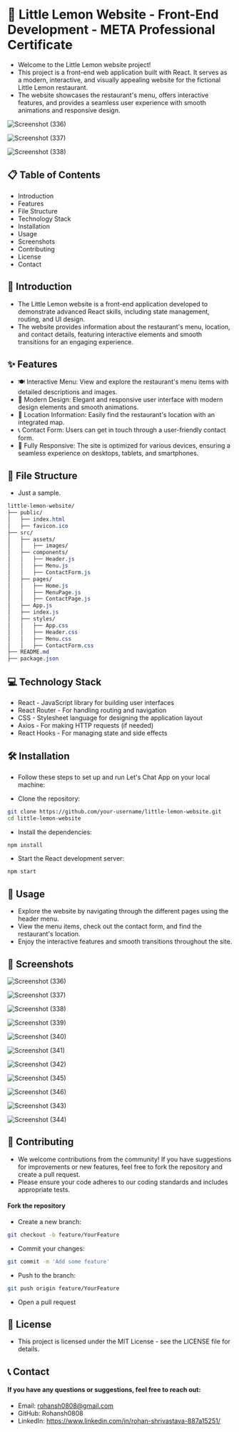 # 🍋 Little Lemon Website - Front-End Development - META Professional Certificate

- Welcome to the Little Lemon website project!
- This project is a front-end web application built with React. It serves as a modern, interactive, and visually appealing website for the fictional Little Lemon restaurant.
- The website showcases the restaurant's menu, offers interactive features, and provides a seamless user experience with smooth animations and responsive design.

![Screenshot (336)](https://github.com/user-attachments/assets/1af6a586-e321-424e-9bc0-d33a6a3e13c3)

![Screenshot (337)](https://github.com/user-attachments/assets/4631fadb-519e-4198-9e49-1e8bfbda9a0a)

![Screenshot (338)](https://github.com/user-attachments/assets/c2b5c7fd-6584-406d-8143-397cd3267599)

## 📋 Table of Contents
- Introduction
- Features
- File Structure
- Technology Stack
- Installation
- Usage
- Screenshots
- Contributing
- License
- Contact

## 📘 Introduction
- The Little Lemon website is a front-end application developed to demonstrate advanced React skills, including state management, routing, and UI design.
- The website provides information about the restaurant's menu, location, and contact details, featuring interactive elements and smooth transitions for an engaging experience.

## ✨ Features
- 🍽️ Interactive Menu: View and explore the restaurant's menu items with detailed descriptions and images.
- 🎨 Modern Design: Elegant and responsive user interface with modern design elements and smooth animations.
- 📍 Location Information: Easily find the restaurant's location with an integrated map.
- 📞 Contact Form: Users can get in touch through a user-friendly contact form.
- 📱 Fully Responsive: The site is optimized for various devices, ensuring a seamless experience on desktops, tablets, and smartphones.


## 📁 File Structure

-  Just a sample. 

```css
little-lemon-website/
├── public/
│   ├── index.html
│   ├── favicon.ico
├── src/
│   ├── assets/
│   │   ├── images/
│   ├── components/
│   │   ├── Header.js
│   │   ├── Menu.js
│   │   ├── ContactForm.js
│   ├── pages/
│   │   ├── Home.js
│   │   ├── MenuPage.js
│   │   ├── ContactPage.js
│   ├── App.js
│   ├── index.js
│   ├── styles/
│   │   ├── App.css
│   │   ├── Header.css
│   │   ├── Menu.css
│   │   ├── ContactForm.css
├── README.md
├── package.json
```

## 💻 Technology Stack
- React - JavaScript library for building user interfaces
- React Router - For handling routing and navigation
- CSS - Stylesheet language for designing the application layout
- Axios - For making HTTP requests (if needed)
- React Hooks - For managing state and side effects

## 🛠 Installation
- Follow these steps to set up and run Let's Chat App on your local machine:

- Clone the repository:

```bash
git clone https://github.com/your-username/little-lemon-website.git
cd little-lemon-website
```

- Install the dependencies:

```bash
npm install
```

- Start the React development server:

```bash
npm start
```



## 🚀 Usage
- Explore the website by navigating through the different pages using the header menu.
- View the menu items, check out the contact form, and find the restaurant's location.
- Enjoy the interactive features and smooth transitions throughout the site.

## 📸 Screenshots

![Screenshot (336)](https://github.com/user-attachments/assets/1af6a586-e321-424e-9bc0-d33a6a3e13c3)

![Screenshot (337)](https://github.com/user-attachments/assets/4631fadb-519e-4198-9e49-1e8bfbda9a0a)

![Screenshot (338)](https://github.com/user-attachments/assets/c2b5c7fd-6584-406d-8143-397cd3267599)

![Screenshot (339)](https://github.com/user-attachments/assets/1c6b6ad6-9955-427c-85a8-519ca2fea746)

![Screenshot (340)](https://github.com/user-attachments/assets/f152a55c-dc08-477e-9b47-e3951827d363)

![Screenshot (341)](https://github.com/user-attachments/assets/62ac31db-4550-4084-b7cc-5d58caf1bb34)

![Screenshot (342)](https://github.com/user-attachments/assets/b7a51d33-41bb-4402-a8d8-7aad515cb66f)

![Screenshot (345)](https://github.com/user-attachments/assets/138df6de-2080-46e0-be68-98069f087402)

![Screenshot (346)](https://github.com/user-attachments/assets/d85d10b4-61c4-4d30-bd84-d2af9a401094)

![Screenshot (343)](https://github.com/user-attachments/assets/2eb70664-b6f3-4ee7-ba55-6bab40eee6f6)

![Screenshot (344)](https://github.com/user-attachments/assets/54b0ded0-b97d-4f05-8569-b6e7b7079b30)




## 🤝 Contributing
- We welcome contributions from the community! If you have suggestions for improvements or new features, feel free to fork the repository and create a pull request.
- Please ensure your code adheres to our coding standards and includes appropriate tests.

#### Fork the repository
- Create a new branch:

```bash
git checkout -b feature/YourFeature
```

- Commit your changes:

```bash
git commit -m 'Add some feature'
```

- Push to the branch:

```bash
git push origin feature/YourFeature
```
- Open a pull request


## 📄 License
- This project is licensed under the MIT License - see the LICENSE file for details.

## 📞 Contact
#### If you have any questions or suggestions, feel free to reach out:

- Email: rohansh0808@gmail.com
- GitHub: Rohansh0808
- LinkedIn: https://www.linkedin.com/in/rohan-shrivastava-887a15251/
